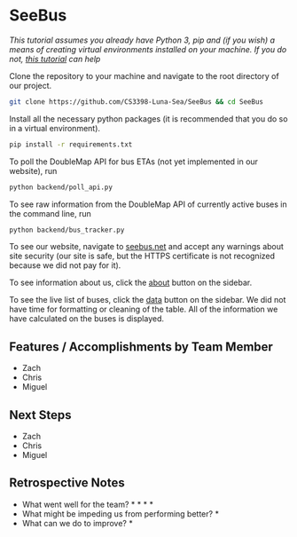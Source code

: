 # SeeBus
*This tutorial assumes you already have Python 3, pip and (if you wish) a means of creating virtual environments installed on your machine. If you do not, [this tutorial](https://virtualenvwrapper.readthedocs.io/en/latest/install.html) can help*

Clone the repository to your machine and navigate to the root directory of our project.
```bash
git clone https://github.com/CS3398-Luna-Sea/SeeBus && cd SeeBus
```

Install all the necessary python packages (it is recommended that you do so in a virtual environment).
```bash
pip install -r requirements.txt
```

To poll the DoubleMap API for bus ETAs (not yet implemented in our website), run
```bash
python backend/poll_api.py
```

To see raw information from the DoubleMap API of currently active buses in the command line, run
```bash
python backend/bus_tracker.py
```

To see our website, navigate to [seebus.net](https://seebus.net) and accept any warnings about site security (our site is safe, but the HTTPS certificate is not recognized because we did not pay for it).

To see information about us, click the [about](https://seebus.net/about.html) button on the sidebar.

To see the live list of buses, click the [data](https://data.seebus.net) button on the sidebar. We did not have time for formatting or cleaning of the table. All of the information we have calculated on the buses is displayed.

## Features / Accomplishments by Team Member
* Zach
* Chris
* Miguel


## Next Steps
* Zach
* Chris
* Miguel

## Retrospective Notes
* What went well for the team?
    * 
    * 
    * 
    * 
* What might be impeding us from performing better?
    * 
* What can we do to improve?
    * 